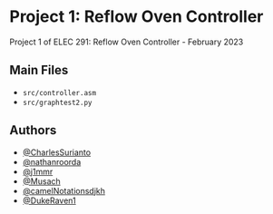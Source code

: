 # Project 1: Reflow Oven Controller
Project 1 of ELEC 291: Reflow Oven Controller - February 2023

## Main Files
- `src/controller.asm`
- `src/graphtest2.py`

## Authors

- [@CharlesSurianto](https://github.com/CharlesSurianto)
- [@nathanroorda](https://github.com/nathanroorda)
- [@j1mmr](https://github.com/j1mmr)
- [@Musach](https://github.com/Musach)
- [@camelNotationsdjkh](https://github.com/camelNotationsdjkh)
- [@DukeRaven1](https://github.com/DukeRaven1)
